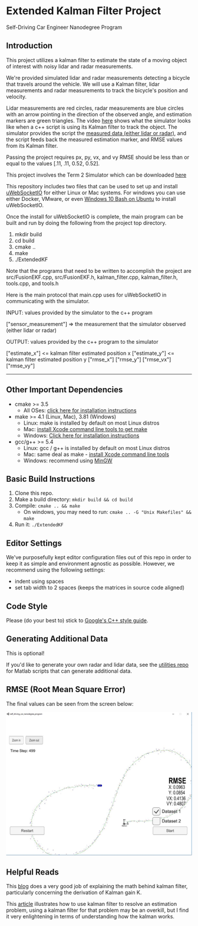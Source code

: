 # Extended Kalman Filter Project 
Self-Driving Car Engineer Nanodegree Program

## Introduction

This project utilizes a kalman filter to estimate the state of a moving object of interest with noisy lidar and radar measurements.

We're provided simulated lidar and radar measurements detecting a bicycle that travels around the vehicle. We will use a Kalman filter, lidar measurements and radar measurements to track the bicycle's position and velocity.

Lidar measurements are red circles, radar measurements are blue circles with an arrow pointing in the direction of the observed angle, and estimation markers are green triangles. The video [here](https://youtu.be/ZVN2vVVca3A) shows what the simulator looks like when a c++ script is using its Kalman filter to track the object. The simulator provides the script the [measured data (either lidar or radar)](https://github.com/rakeshch/CarND-Extended-Kalman-Filter/blob/master/data/obj_pose-laser-radar-synthetic-input.txt), and the script feeds back the measured estimation marker, and RMSE values from its Kalman filter.

Passing the project requires px, py, vx, and vy RMSE should be less than or equal to the values [.11, .11, 0.52, 0.52]. 

This project involves the Term 2 Simulator which can be downloaded [here](https://github.com/udacity/self-driving-car-sim/releases)

This repository includes two files that can be used to set up and install [uWebSocketIO](https://github.com/uWebSockets/uWebSockets) for either Linux or Mac systems. For windows you can use either Docker, VMware, or even [Windows 10 Bash on Ubuntu](https://www.howtogeek.com/249966/how-to-install-and-use-the-linux-bash-shell-on-windows-10/) to install uWebSocketIO. 

Once the install for uWebSocketIO is complete, the main program can be built and run by doing the following from the project top directory.

1. mkdir build
2. cd build
3. cmake ..
4. make
5. ./ExtendedKF

Note that the programs that need to be written to accomplish the project are src/FusionEKF.cpp, src/FusionEKF.h, kalman_filter.cpp, kalman_filter.h, tools.cpp, and tools.h

Here is the main protocol that main.cpp uses for uWebSocketIO in communicating with the simulator.

INPUT: values provided by the simulator to the c++ program

["sensor_measurement"] => the measurement that the simulator observed (either lidar or radar)


OUTPUT: values provided by the c++ program to the simulator

["estimate_x"] <= kalman filter estimated position x
["estimate_y"] <= kalman filter estimated position y
["rmse_x"]
["rmse_y"]
["rmse_vx"]
["rmse_vy"]

---

## Other Important Dependencies

* cmake >= 3.5
  * All OSes: [click here for installation instructions](https://cmake.org/install/)
* make >= 4.1 (Linux, Mac), 3.81 (Windows)
  * Linux: make is installed by default on most Linux distros
  * Mac: [install Xcode command line tools to get make](https://developer.apple.com/xcode/features/)
  * Windows: [Click here for installation instructions](http://gnuwin32.sourceforge.net/packages/make.htm)
* gcc/g++ >= 5.4
  * Linux: gcc / g++ is installed by default on most Linux distros
  * Mac: same deal as make - [install Xcode command line tools](https://developer.apple.com/xcode/features/)
  * Windows: recommend using [MinGW](http://www.mingw.org/)

## Basic Build Instructions

1. Clone this repo.
2. Make a build directory: `mkdir build && cd build`
3. Compile: `cmake .. && make` 
   * On windows, you may need to run: `cmake .. -G "Unix Makefiles" && make`
4. Run it: `./ExtendedKF `

## Editor Settings

We've purposefully kept editor configuration files out of this repo in order to
keep it as simple and environment agnostic as possible. However, we recommend
using the following settings:

* indent using spaces
* set tab width to 2 spaces (keeps the matrices in source code aligned)

## Code Style

Please (do your best to) stick to [Google's C++ style guide](https://google.github.io/styleguide/cppguide.html).

## Generating Additional Data

This is optional!

If you'd like to generate your own radar and lidar data, see the
[utilities repo](https://github.com/udacity/CarND-Mercedes-SF-Utilities) for
Matlab scripts that can generate additional data.

## RMSE (Root Mean Square Error)
The final values can be seen from the screen below:

![Screenshot](./EKF_final.JPG)

## Helpful Reads

This [blog](http://www.bzarg.com/p/how-a-kalman-filter-works-in-pictures/) does a very good job of explaining the math behind kalman filter, particularly concerning the derivation of Kalman gain K.

This [article](http://bilgin.esme.org/BitsAndBytes/KalmanFilterforDummies) illustrates how to use kalman filter to resolve an estimation problem, using a kalman filter for that problem may be an overkill, but I find it very enlightening in terms of understanding how the kalman works.
